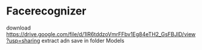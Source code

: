 # Facerecognizer
download https://drive.google.com/file/d/1lR6tddzoVmrFFbv1Eg84eTH2_GsFBJlD/view?usp=sharing
extract adn save in folder Models
